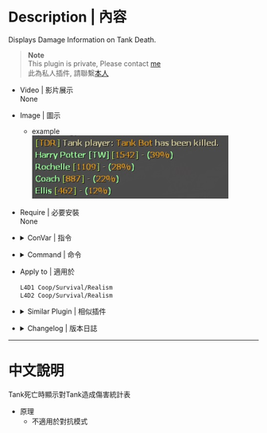 # Description | 內容
Displays Damage Information on Tank Death.

> __Note__ <br/>
This plugin is private, Please contact [me](https://github.com/fbef0102/Game-Private_Plugin#私人插件列表-private-plugins-list)<br/>
此為私人插件, 請聯繫[本人](https://github.com/fbef0102/Game-Private_Plugin#私人插件列表-private-plugins-list)

* Video | 影片展示
<br/>None

* Image | 圖示
	* example
	<br/>![l4d2_tdr_1](image/l4d2_tdr_1.jpg)

* Require | 必要安裝
<br/>None

* <details><summary>ConVar | 指令</summary>

	None
</details>

* <details><summary>Command | 命令</summary>

	None
</details>

* Apply to | 適用於
	```
	L4D1 Coop/Survival/Realism
	L4D2 Coop/Survival/Realism
	```

* <details><summary>Similar Plugin | 相似插件</summary>

	1. [l4d2_assist](https://github.com/fbef0102/L4D1_2-Plugins/tree/master/l4d2_assist): Show damage done to S.I. by survivors
		> 每個特感死亡時顯示對特感傷害統計表

	2. [l4d_tank_count](https://github.com/fbef0102/Game-Private_Plugin/tree/main/l4d_tank_count): Show how long is tank alive, how much damage done, and tank incap/death/punch/rock/car statistics
		> Tank死亡時顯示Tank存活多長時間、對倖存者造成的 倒地/死亡/總傷害/拳頭/石頭/車子 統計表
</details>

* <details><summary>Changelog | 版本日誌</summary>

	```php
	//Skyy @ 2012
	//foxhound27 @ 2019
	//Harry @ 2022
	```
	* v1.3
		* Remake Code
	    * More accurate damage done to tank

    * v1.1c
        * [By Skyy](https://forums.alliedmods.net/showthread.php?t=181346)
</details>

- - - -
# 中文說明
Tank死亡時顯示對Tank造成傷害統計表

* 原理
	* 不適用於對抗模式